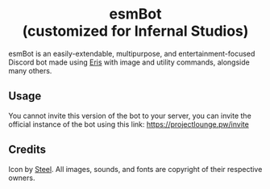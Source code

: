 <h1 align="center">esmBot<br>(customized for Infernal Studios)</h1>

esmBot is an easily-extendable, multipurpose, and entertainment-focused Discord bot made using [Eris](https://abal.moe/Eris/) with image and utility commands, alongside many others.

## Usage
You cannot invite this version of the bot to your server, you can invite the official instance of the bot using this link: https://projectlounge.pw/invite

## Credits
Icon by [Steel](https://twitter.com/MintBurrow).
All images, sounds, and fonts are copyright of their respective owners.
